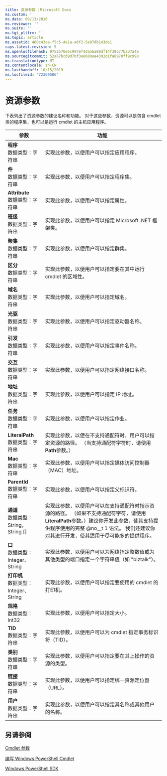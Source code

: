 ```yaml
---
title: 资源参数 |Microsoft Docs
ms.custom: ''
ms.date: 09/13/2016
ms.reviewer: ''
ms.suite: ''
ms.tgt_pltfrm: ''
ms.topic: article
ms.assetid: 460c43aa-f5c5-4a1a-a6f2-5e07db143de1
caps.latest.revision: 5
ms.openlocfilehash: 9752570e5c997ef4da56a08df14f39b77ba37a4a
ms.sourcegitcommit: 52a67bcd9d7bf3e8600ea4302d1fa8970ff9c998
ms.translationtype: MT
ms.contentlocale: zh-CN
ms.lasthandoff: 10/15/2019
ms.locfileid: "72369506"
---
```

# <a name="resource-parameters"></a>资源参数

下表列出了资源参数的建议名称和功能。 对于这些参数，资源可以是包含 cmdlet 类的程序集，也可以是运行 cmdlet 的主机应用程序。

|参数|功能|
|---|---|
|**程序**<br>数据类型：字符串|实现此参数，以便用户可以指定应用程序。|
|**件**<br>数据类型：字符串|实现此参数，以便用户可以指定程序集。|
|**Attribute**<br>数据类型：字符串|实现此参数，以便用户可以指定属性。|
|**班级**<br>数据类型：字符串|实现此参数，以便用户可以指定 Microsoft .NET 框架类。|
|**聚集**<br>数据类型：字符串|实现此参数，以便用户可以指定群集。|
|**区分**<br>数据类型：字符串|实现此参数，以便用户可以指定要在其中运行 cmdlet 的区域性。|
|**域名**<br>数据类型：字符串|实现此参数，以便用户可以指定域名。|
|**光驱**<br>数据类型：字符串|实现此参数，以便用户可以指定驱动器名称。|
|**引发**<br>数据类型：字符串|实现此参数，以便用户可以指定事件名称。|
|**交互**<br>数据类型：字符串|实现此参数，以便用户可以指定网络接口名称。|
|**地址**<br>数据类型：字符串|实现此参数，以便用户可以指定 IP 地址。|
|**任务**<br>数据类型：字符串|实现此参数，以便用户可以指定作业。|
|**LiteralPath**<br>数据类型：字符串|实现此参数，以便在不支持通配符时，用户可以指定资源的路径。 （当支持通配符字符时，请使用**Path**参数。）|
|**Mac**<br>数据类型：字符串|实现此参数，以便用户可以指定媒体访问控制器（MAC）地址。|
|**ParentId**<br>数据类型：字符串|实现此参数，以便用户可以指定父标识符。|
|**通道**<br>数据类型： String，String []|实现此参数，以便用户可以在支持通配符时指示资源的路径。 （如果不支持通配符字符，请使用**LiteralPath**参数。）建议你开发此参数，使其支持提供程序使用的完整 @no__t 1 语法。 我们还建议你对其进行开发，使其适用于尽可能多的提供程序。|
|**口**<br>数据类型： Integer、String|实现此参数，以便用户可以为网络指定整数值或为其他类型的端口指定一个字符串值（如 "biztalk"）。|
|**打印机**<br>数据类型： Integer、String|实现此参数，以便用户可以指定要使用的 cmdlet 的打印机。|
|**规格**<br>数据类型： Int32|实现此参数，以便用户可以指定大小。|
|**TID**<br>数据类型：字符串|实现此参数，以便用户可以为 cmdlet 指定事务标识符（TID）。|
|**类别**<br>数据类型：字符串|实现此参数，以便用户可以指定要在其上操作的资源的类型。|
|**链接**<br>数据类型：字符串|实现此参数，以便用户可以指定统一资源定位器（URL）。|
|**用户**<br>数据类型：字符串|实现此参数，以便用户可以指定其名称或其他用户的名称。|

## <a name="see-also"></a>另请参阅

[Cmdlet 参数](./cmdlet-parameters.md)

[编写 Windows PowerShell Cmdlet](./writing-a-windows-powershell-cmdlet.md)

[Windows PowerShell SDK](../windows-powershell-reference.md)
